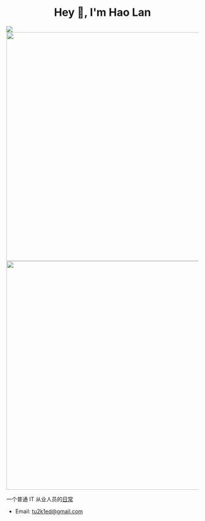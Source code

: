 <!--
**Hao-Lan/Hao-Lan** is a ✨ _special_ ✨ repository because its `README.md` (this file) appears on your GitHub profile.

Here are some ideas to get you started:

- 🔭 I’m currently working on ...
- 🌱 I’m currently learning ...
- 👯 I’m looking to collaborate on ...
- 🤔 I’m looking for help with ...
- 💬 Ask me about ...
- 📫 How to reach me: ...
- 😄 Pronouns: ...
- ⚡ Fun fact: ...
-->

<h1 align="center">Hey 👋, I'm Hao Lan</h1>

<div>
    <div style="flat:left">
        <img src="https://github-readme-stackoverflow.vercel.app/?userID=8948738" />
    </div>
    <div style="flat:right">
        <img  src="https://github-readme-stats.vercel.app/api?username=Hao-Lan&show_icons=true&icon_color=CE1D2D&text_color=718096&bg_color=ffffff&hide_title=true" width="600" />
        <img  src="https://leetcode.card.workers.dev/?username=Hao-Lan&theme=wtf" width="600" />
    </div>
</div>

一个普通 IT 从业人员的[日常](https://hao-lan.readthedocs.io)

- Email: tu2k1ed@gmail.com
